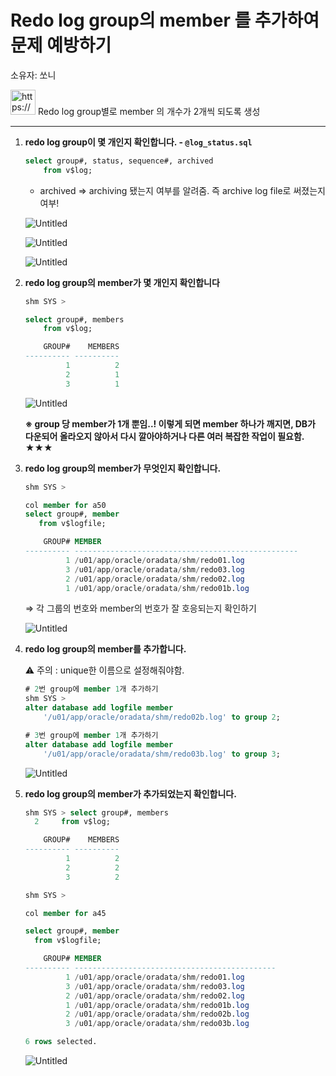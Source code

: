 # Redo log group의 member 를 추가하여 문제 예방하기

소유자: 쏘니

<aside>
<img src="https://www.notion.so/icons/compose_gray.svg" alt="https://www.notion.so/icons/compose_gray.svg" width="40px" /> Redo log group별로 member 의 개수가 2개씩 되도록 생성

</aside>

---

1. **redo log group이 몇 개인지 확인합니다. - `@log_status.sql`**
    
    ```sql
    select group#, status, sequence#, archived
    	from v$log;
    ```
    
    - archived ⇒ archiving 됐는지 여부를 알려줌. 즉 archive log file로 써졌는지 여부!
    
    ![Untitled](Redo%20log%20group%E1%84%8B%E1%85%B4%20member%20%E1%84%85%E1%85%B3%E1%86%AF%20%E1%84%8E%E1%85%AE%E1%84%80%E1%85%A1%E1%84%92%E1%85%A1%E1%84%8B%E1%85%A7%20%E1%84%86%E1%85%AE%E1%86%AB%E1%84%8C%E1%85%A6%20%E1%84%8B%E1%85%A8%E1%84%87%E1%85%A1%E1%86%BC%E1%84%92%E1%85%A1%20f76166c95a2246cba0f6c594326d2658/Untitled.png)
    
    ![Untitled](Redo%20log%20group%E1%84%8B%E1%85%B4%20member%20%E1%84%85%E1%85%B3%E1%86%AF%20%E1%84%8E%E1%85%AE%E1%84%80%E1%85%A1%E1%84%92%E1%85%A1%E1%84%8B%E1%85%A7%20%E1%84%86%E1%85%AE%E1%86%AB%E1%84%8C%E1%85%A6%20%E1%84%8B%E1%85%A8%E1%84%87%E1%85%A1%E1%86%BC%E1%84%92%E1%85%A1%20f76166c95a2246cba0f6c594326d2658/Untitled%201.png)
    
    ![Untitled](Redo%20log%20group%E1%84%8B%E1%85%B4%20member%20%E1%84%85%E1%85%B3%E1%86%AF%20%E1%84%8E%E1%85%AE%E1%84%80%E1%85%A1%E1%84%92%E1%85%A1%E1%84%8B%E1%85%A7%20%E1%84%86%E1%85%AE%E1%86%AB%E1%84%8C%E1%85%A6%20%E1%84%8B%E1%85%A8%E1%84%87%E1%85%A1%E1%86%BC%E1%84%92%E1%85%A1%20f76166c95a2246cba0f6c594326d2658/Untitled%202.png)
    
2. **redo log group의 member가 몇 개인지 확인합니다**
    
    ```sql
    shm SYS >
    
    select group#, members
    	from v$log;
    
        GROUP#    MEMBERS
    ---------- ----------
             1          2
             2          1
             3          1
    ```
    
    ![Untitled](Redo%20log%20group%E1%84%8B%E1%85%B4%20member%20%E1%84%85%E1%85%B3%E1%86%AF%20%E1%84%8E%E1%85%AE%E1%84%80%E1%85%A1%E1%84%92%E1%85%A1%E1%84%8B%E1%85%A7%20%E1%84%86%E1%85%AE%E1%86%AB%E1%84%8C%E1%85%A6%20%E1%84%8B%E1%85%A8%E1%84%87%E1%85%A1%E1%86%BC%E1%84%92%E1%85%A1%20f76166c95a2246cba0f6c594326d2658/Untitled%203.png)
    
    **※ group 당 member가 1개 뿐임..! 이렇게 되면 member 하나가 깨지면, DB가 다운되어 올라오지 않아서 다시 깔아야하거나 다른 여러 복잡한 작업이 필요함. ★★★**
    
3. **redo log group의 member가 무엇인지 확인합니다.**
    
    ```sql
    shm SYS > 
    
    col member for a50
    select group#, member
       from v$logfile;
    
        GROUP# MEMBER
    ---------- --------------------------------------------------
             1 /u01/app/oracle/oradata/shm/redo01.log
             3 /u01/app/oracle/oradata/shm/redo03.log
             2 /u01/app/oracle/oradata/shm/redo02.log
             1 /u01/app/oracle/oradata/shm/redo01b.log
    
    ```
    
    ⇒ 각 그룹의 번호와 member의 번호가 잘 호응되는지 확인하기 
    
    ![Untitled](Redo%20log%20group%E1%84%8B%E1%85%B4%20member%20%E1%84%85%E1%85%B3%E1%86%AF%20%E1%84%8E%E1%85%AE%E1%84%80%E1%85%A1%E1%84%92%E1%85%A1%E1%84%8B%E1%85%A7%20%E1%84%86%E1%85%AE%E1%86%AB%E1%84%8C%E1%85%A6%20%E1%84%8B%E1%85%A8%E1%84%87%E1%85%A1%E1%86%BC%E1%84%92%E1%85%A1%20f76166c95a2246cba0f6c594326d2658/Untitled%204.png)
    
4. **redo log group의 member를 추가합니다.**
    
    ⚠️ 주의 : unique한 이름으로 설정해줘야함. 
    
    ```sql
    # 2번 group에 member 1개 추가하기 
    shm SYS > 
    alter database add logfile member
    	'/u01/app/oracle/oradata/shm/redo02b.log' to group 2;
    
    # 3번 group에 member 1개 추가하기
    alter database add logfile member
    	'/u01/app/oracle/oradata/shm/redo03b.log' to group 3;
    ```
    
    ![Untitled](Redo%20log%20group%E1%84%8B%E1%85%B4%20member%20%E1%84%85%E1%85%B3%E1%86%AF%20%E1%84%8E%E1%85%AE%E1%84%80%E1%85%A1%E1%84%92%E1%85%A1%E1%84%8B%E1%85%A7%20%E1%84%86%E1%85%AE%E1%86%AB%E1%84%8C%E1%85%A6%20%E1%84%8B%E1%85%A8%E1%84%87%E1%85%A1%E1%86%BC%E1%84%92%E1%85%A1%20f76166c95a2246cba0f6c594326d2658/Untitled%205.png)
    
5. **redo log group의 member가 추가되었는지 확인합니다.**
    
    ```sql
    shm SYS > select group#, members
      2     from v$log;
    
        GROUP#    MEMBERS
    ---------- ----------
             1          2
             2          2
             3          2
    
    shm SYS > 
    
    col member for a45
    
    select group#, member
      from v$logfile;
    
        GROUP# MEMBER
    ---------- ---------------------------------------------
             1 /u01/app/oracle/oradata/shm/redo01.log
             3 /u01/app/oracle/oradata/shm/redo03.log
             2 /u01/app/oracle/oradata/shm/redo02.log
             1 /u01/app/oracle/oradata/shm/redo01b.log
             2 /u01/app/oracle/oradata/shm/redo02b.log
             3 /u01/app/oracle/oradata/shm/redo03b.log
    
    6 rows selected.
    
    ```
    
    ![Untitled](Redo%20log%20group%E1%84%8B%E1%85%B4%20member%20%E1%84%85%E1%85%B3%E1%86%AF%20%E1%84%8E%E1%85%AE%E1%84%80%E1%85%A1%E1%84%92%E1%85%A1%E1%84%8B%E1%85%A7%20%E1%84%86%E1%85%AE%E1%86%AB%E1%84%8C%E1%85%A6%20%E1%84%8B%E1%85%A8%E1%84%87%E1%85%A1%E1%86%BC%E1%84%92%E1%85%A1%20f76166c95a2246cba0f6c594326d2658/Untitled%206.png)